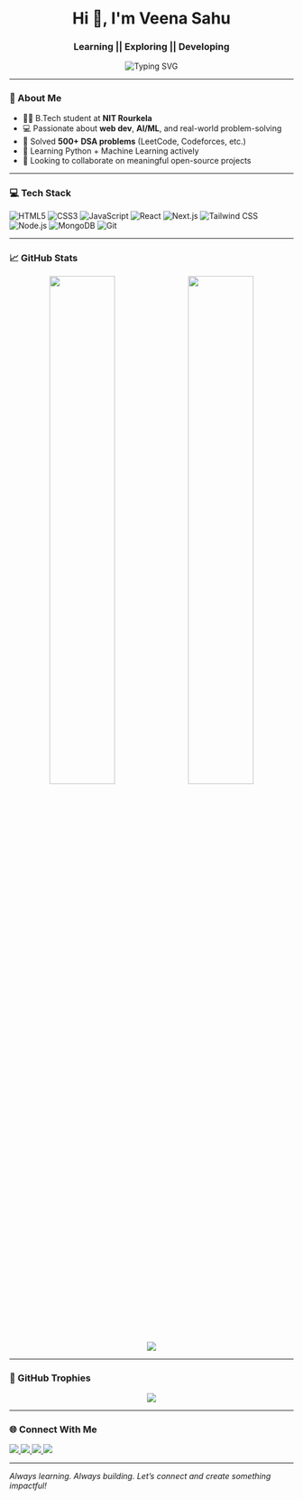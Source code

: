 <h1 align="center">Hi 👋, I'm Veena Sahu</h1>
<h3 align="center"> Learning || Exploring || Developing </h3>

<p align="center">
  <img src="https://readme-typing-svg.demolab.com?font=Fira+Code&pause=1000&color=F9723D&center=true&vCenter=true&width=435&lines=Tech+Enthusiast+%7C+GDSC+Member;Full-Stack+Dev+%7C+Basketballer;Building+Projects+with+Purpose" alt="Typing SVG" />
</p>

---

### 🚀 About Me

- 👩‍🎓 B.Tech student at **NIT Rourkela**
- 💻 Passionate about **web dev**, **AI/ML**, and real-world problem-solving  
- 🧠 Solved **500+ DSA problems** (LeetCode, Codeforces, etc.)
- 🌱 Learning Python + Machine Learning actively
- 🤝 Looking to collaborate on meaningful open-source projects


---

### 💻 Tech Stack

![HTML5](https://img.shields.io/badge/HTML5-E34F26?style=for-the-badge&logo=html5&logoColor=white)
![CSS3](https://img.shields.io/badge/CSS3-1572B6?style=for-the-badge&logo=css3&logoColor=white)
![JavaScript](https://img.shields.io/badge/JavaScript-yellow?style=for-the-badge&logo=javascript&logoColor=black)
![React](https://img.shields.io/badge/React-blue?style=for-the-badge&logo=react&logoColor=white)
![Next.js](https://img.shields.io/badge/Next.js-black?style=for-the-badge&logo=next.js&logoColor=white)
![Tailwind CSS](https://img.shields.io/badge/Tailwind-06B6D4?style=for-the-badge&logo=tailwindcss&logoColor=white)
![Node.js](https://img.shields.io/badge/Node.js-339933?style=for-the-badge&logo=nodedotjs&logoColor=white)
![MongoDB](https://img.shields.io/badge/MongoDB-4EA94B?style=for-the-badge&logo=mongodb&logoColor=white)
![Git](https://img.shields.io/badge/Git-F05032?style=for-the-badge&logo=git&logoColor=white)

---

### 📈 GitHub Stats

<p align="center">
  <img width="48%" src="https://github-readme-stats.vercel.app/api?username=auraexe25&show_icons=true&theme=radical" />
  <img width="48%" src="https://github-readme-streak-stats.herokuapp.com/?user=auraexe25&theme=radical" />
</p>

<p align="center">
  <img src="https://github-readme-activity-graph.vercel.app/graph?username=auraexe25&theme=github-compact" />
</p>

---

### 🏅 GitHub Trophies

<p align="center">
  <img src="https://github-profile-trophy.vercel.app/?username=auraexe25&theme=radical&row=1&column=6" />
</p>

---

### 🌐 Connect With Me

<p align="left">
  <a href="https://www.linkedin.com/in/veena-sahu2512/" target="_blank">
    <img src="https://img.shields.io/badge/LinkedIn-blue?style=for-the-badge&logo=linkedin&logoColor=white" />
  </a>
  <a href="mailto:veenasahu195@gmail.com" target="_blank">
    <img src="https://img.shields.io/badge/Gmail-D14836?style=for-the-badge&logo=gmail&logoColor=white" />
  </a>
  <a href="https://leetcode.com/auraexe/" target="_blank">
    <img src="https://img.shields.io/badge/LeetCode-orange?style=for-the-badge&logo=leetcode&logoColor=white" />
  </a>
  <a href="https://codeforces.com/profile/veenasahu195" target="_blank">
    <img src="https://img.shields.io/badge/Codeforces-blue?style=for-the-badge&logo=codeforces&logoColor=white" />
  </a>
</p>

---

*Always learning. Always building. Let’s connect and create something impactful!*
